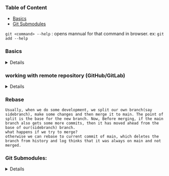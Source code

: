 ### Table of Content
* <a href="basics">Basics<a/>
* <a href="git-submodules">Git Submodules<a/>
 
`git <command> --help` : opens mannual for that command in browser. ex: `git add --help`  
### Basics
 <details>
  
 * `git status`
    * provides a summary of the current branch. files that are staged, committed, untracked etc.
 * `git add <files>`
    * stage files for commit
 * `git commit -m "msg"`
    * commit files with a message
 * `git commit --amend`
    * to modify the most recent commit and push again, saves creating another commit id. usually for patches after review.
 * `git commit --amend -m "new msg"`
     * change commit message of the last commit
 * `git commit --amend --no-edit`
    * to modify the most recent commit without changing the commit message.
 * `git restore`
    * Used to revert modified file content to last commited contents.(Discard changes)
    * `git restore filename`
    * Used to unstage files added for staging.
    * `git restore --staged filename`
 * `git log`
    * generates a log of most recent commits in current branch. Each branch has its own series of logs.
  * `git branch <branch_name>`
     * create a new branch
 * `git checkout <branch/commit-id>`
    * This can be used to change branch(head points to another branch) or go to a certain commit(detach head and point it to some commit)
    * A head points to some branch. When head is detached, it doesn't point to a branch but some independent commit point in history. From there we can create new branch if need be.
 * `git checkout -b <branch_name>`
     * creates a new branch and checks it out also.     
 * `git rm [-f] <filename>`
     * remove a file. {-f = forcefully}
 * `git merge <other_branch>`
     * merge/bring the contents of other branch with/into current branch
 </details>
     
### working with remote repository (GitHub/GitLab)
<details>
    
* `git clone <url>`
    * clone a repo from remote location like GH.
* `git remote [other options]`
    * The git remote command lets you manage(create, view, and delete) connections to other(remote) repositories.
    * origin is the repo from which we clone.(usually it is called origin) we can name it something else also.
    * We can use the remote command with other subcommands, to do various options. like add origin(or some other repo), show url of remote repo etc.
    * https://www.git-tower.com/learn/git/commands/git-remote
    * https://www.atlassian.com/git/tutorials/syncing
    * `git remote show` 
        * shows all remote repos connection. They are used as names instead of URLs for convenience.
    * `git remote add <origin> <url>`
        * only needed if we create repo locally first then want to put on GH. or we want to add another remote repo. <origin> can be anything. it's just a convention to call it origin.
        * connects local git repo with a remote repo and add an alias(origin) for the remote repo url. (we call the remote repo by the name origin)
* `git push [-u] <remote(origin)> <branch>`
    * Ex: `git push -u origin main`
    * `-u` means upstream, therefore we are downstream.
    * <branch> name of origin for connecting with(tracking) our current branch. if our branch name is diff then remote it'll still work, but we should keep them same for simplicity.
* `git pull <repo_url> <branch>`
    * pull changes from remote repo into the current branch. 
    * Pull is used to update our current repo with new changes from remote.Ex: new commits
 
</details>

### Rebase
    Usually, when we do some development, we split our own branch(say sidebranch), make some changes and then merge it to main. The point of split is the base for the new branch. Now, Before merging, if the main branch also gets some more commits, then it has moved ahead from the base of our(sidebranch) branch. 
    what happens if we try to merge?
    otherwise we can rebase to current commit of main, which deletes the branch from history and log thinks that it was always on main and not merged.
    
### Git Submodules:
 <details>
  
* https://www.youtube.com/watch?v=8Z4Cmhji_FQ&ab_channel=GitKraken
* https://www.atlassian.com/git/tutorials/git-submodule
* https://www.vogella.com/tutorials/GitSubmodules/article.html
* https://git-scm.com/book/en/v2/Git-Tools-Submodules
 </details>
